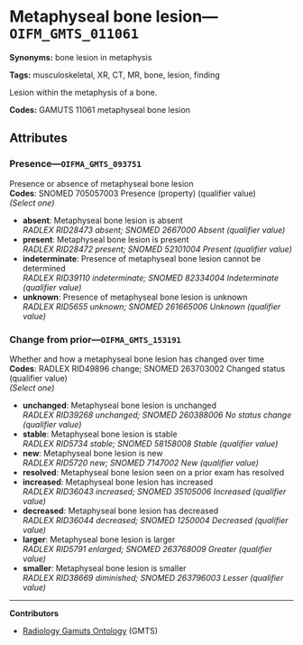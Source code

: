 # Metaphyseal bone lesion—`OIFM_GMTS_011061`

**Synonyms:** bone lesion in metaphysis

**Tags:** musculoskeletal, XR, CT, MR, bone, lesion, finding

Lesion within the metaphysis of a bone.

**Codes:** GAMUTS 11061 metaphyseal bone lesion

## Attributes

### Presence—`OIFMA_GMTS_093751`

Presence or absence of metaphyseal bone lesion  
**Codes**: SNOMED 705057003 Presence (property) (qualifier value)  
*(Select one)*

- **absent**: Metaphyseal bone lesion is absent  
_RADLEX RID28473 absent; SNOMED 2667000 Absent (qualifier value)_
- **present**: Metaphyseal bone lesion is present  
_RADLEX RID28472 present; SNOMED 52101004 Present (qualifier value)_
- **indeterminate**: Presence of metaphyseal bone lesion cannot be determined  
_RADLEX RID39110 indeterminate; SNOMED 82334004 Indeterminate (qualifier value)_
- **unknown**: Presence of metaphyseal bone lesion is unknown  
_RADLEX RID5655 unknown; SNOMED 261665006 Unknown (qualifier value)_

### Change from prior—`OIFMA_GMTS_153191`

Whether and how a metaphyseal bone lesion has changed over time  
**Codes**: RADLEX RID49896 change; SNOMED 263703002 Changed status (qualifier value)  
*(Select one)*

- **unchanged**: Metaphyseal bone lesion is unchanged  
_RADLEX RID39268 unchanged; SNOMED 260388006 No status change (qualifier value)_
- **stable**: Metaphyseal bone lesion is stable  
_RADLEX RID5734 stable; SNOMED 58158008 Stable (qualifier value)_
- **new**: Metaphyseal bone lesion is new  
_RADLEX RID5720 new; SNOMED 7147002 New (qualifier value)_
- **resolved**: Metaphyseal bone lesion seen on a prior exam has resolved  
- **increased**: Metaphyseal bone lesion has increased  
_RADLEX RID36043 increased; SNOMED 35105006 Increased (qualifier value)_
- **decreased**: Metaphyseal bone lesion has decreased  
_RADLEX RID36044 decreased; SNOMED 1250004 Decreased (qualifier value)_
- **larger**: Metaphyseal bone lesion is larger  
_RADLEX RID5791 enlarged; SNOMED 263768009 Greater (qualifier value)_
- **smaller**: Metaphyseal bone lesion is smaller  
_RADLEX RID38669 diminished; SNOMED 263796003 Lesser (qualifier value)_

---

**Contributors**

- [Radiology Gamuts Ontology](https://gamuts.net/) (GMTS)
